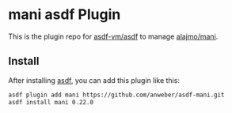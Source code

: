 # mani asdf Plugin

This is the plugin repo for [asdf-vm/asdf](https://github.com/asdf-vm/asdf.git)
to manage [alajmo/mani](https://github.com/alajmo/mani).

## Install

After installing [asdf](https://github.com/asdf-vm/asdf),
you can add this plugin like this:

```bash
asdf plugin add mani https://github.com/anweber/asdf-mani.git
asdf install mani 0.22.0
`````